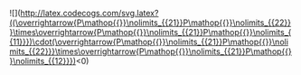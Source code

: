 ![](http://latex.codecogs.com/svg.latex?((\overrightarrow{P\mathop{{}}\nolimits_{{21}}P\mathop{{}}\nolimits_{{22}}}\times\overrightarrow{P\mathop{{}}\nolimits_{{21}}P\mathop{{}}\nolimits_{{11}}})\cdot(\overrightarrow{P\mathop{{}}\nolimits_{{21}}P\mathop{{}}\nolimits_{{22}}}\times\overrightarrow{P\mathop{{}}\nolimits_{{21}}P\mathop{{}}\nolimits_{{12}}})<0)
